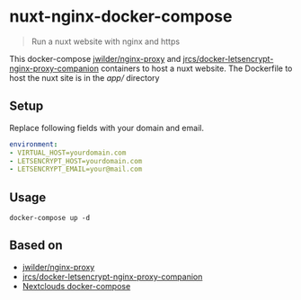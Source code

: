 # nuxt-nginx-docker-compose

> Run a nuxt website with nginx and https

This docker-compose [jwilder/nginx-proxy](https://github.com/jwilder/nginx-proxy) and [jrcs/docker-letsencrypt-nginx-proxy-companion](https://github.com/JrCs/docker-letsencrypt-nginx-proxy-companion) containers to host a nuxt website. 
The Dockerfile to host the nuxt site is in the *app/* directory

## Setup
Replace following fields with your domain and email.
```yml
environment:
- VIRTUAL_HOST=yourdomain.com 
- LETSENCRYPT_HOST=yourdomain.com
- LETSENCRYPT_EMAIL=your@mail.com
```


## Usage
```
docker-compose up -d 
```

## Based on
- [jwilder/nginx-proxy](https://github.com/jwilder/nginx-proxy) 
- [jrcs/docker-letsencrypt-nginx-proxy-companion](https://github.com/JrCs/docker-letsencrypt-nginx-proxy-companion) 
- [Nextclouds docker-compose](https://github.com/nextcloud/docker/tree/master/.examples)
